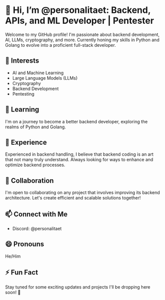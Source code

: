 # 👋 Hi, I’m @personalitaet: Backend, APIs, and ML Developer | Pentester

Welcome to my GitHub profile! I'm passionate about backend development, AI, LLMs, cryptography, and more. Currently honing my skills in Python and Golang to evolve into a proficient full-stack developer.

## 👀 Interests
- AI and Machine Learning
- Large Language Models (LLMs)
- Cryptography
- Backend Development
- Pentesting

## 🌱 Learning
I'm on a journey to become a better backend developer, exploring the realms of Python and Golang.

## 💼 Experience
Experienced in backend handling, I believe that backend coding is an art that not many truly understand. Always looking for ways to enhance and optimize backend processes.

## 💞️ Collaboration
I'm open to collaborating on any project that involves improving its backend architecture. Let's create efficient and scalable solutions together!

## 📫 Connect with Me
- Discord: @personalitaet

## 😄 Pronouns
He/Him

## ⚡ Fun Fact
Stay tuned for some exciting updates and projects I'll be dropping here soon! 🚀
